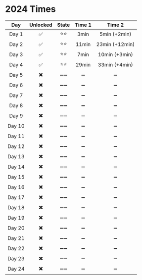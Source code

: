 # 2024 Times

|  Day  | Unlocked | State | Time 1 |     Time 2     |
| :----: | :------: | :---: | :----: | :------------: |
| Day 1 |    ✅    | ⭐⭐ |  3min  |  5min (+2min)  |
| Day 2 |    ✅    | ⭐⭐ | 11min | 23min (+12min) |
| Day 3 |    ✅    | ⭐⭐ |  7min  | 10min (+3min) |
| Day 4 |    ✅    | ⭐⭐ | 29min | 33min (+4min) |
| Day 5 |   ✖️   | ➖➖ |   ➖   |       ➖       |
| Day 6 |   ✖️   | ➖➖ |   ➖   |       ➖       |
| Day 7 |   ✖️   | ➖➖ |   ➖   |       ➖       |
| Day 8 |   ✖️   | ➖➖ |   ➖   |       ➖       |
| Day 9 |   ✖️   | ➖➖ |   ➖   |       ➖       |
| Day 10 |   ✖️   | ➖➖ |   ➖   |       ➖       |
| Day 11 |   ✖️   | ➖➖ |   ➖   |       ➖       |
| Day 12 |   ✖️   | ➖➖ |   ➖   |       ➖       |
| Day 13 |   ✖️   | ➖➖ |   ➖   |       ➖       |
| Day 14 |   ✖️   | ➖➖ |   ➖   |       ➖       |
| Day 15 |   ✖️   | ➖➖ |   ➖   |       ➖       |
| Day 16 |   ✖️   | ➖➖ |   ➖   |       ➖       |
| Day 17 |   ✖️   | ➖➖ |   ➖   |       ➖       |
| Day 18 |   ✖️   | ➖➖ |   ➖   |       ➖       |
| Day 19 |   ✖️   | ➖➖ |   ➖   |       ➖       |
| Day 20 |   ✖️   | ➖➖ |   ➖   |       ➖       |
| Day 21 |   ✖️   | ➖➖ |   ➖   |       ➖       |
| Day 22 |   ✖️   | ➖➖ |   ➖   |       ➖       |
| Day 23 |   ✖️   | ➖➖ |   ➖   |       ➖       |
| Day 24 |   ✖️   | ➖➖ |   ➖   |       ➖       |
